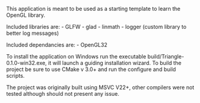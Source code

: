 This application is meant to be used as a starting template to learn the OpenGL library.

Included libraries are:
    - GLFW
    - glad
    - linmath
    - logger (custom library to better log messages)

Included dependancies are:
    - OpenGL32


To install the application on Windows run the executable build/Triangle-0.1.0-win32.exe, it will launch a guiding installation wizard.
To build the project be sure to use CMake v 3.0+ and run the configure and build scripts.

The project was originally built using MSVC V22+, other compilers were not tested although should not present any issue.

